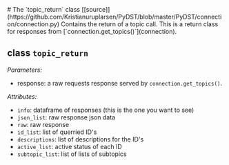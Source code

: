 <link rel="stylesheet" href="tufte.css"/>
# The `topic_return` class     [[source]](https://github.com/Kristianuruplarsen/PyDST/blob/master/PyDST/connection/connection.py)
Contains the return of a topic call. This is a return class for responses from [`connection.get_topics()`](connection).

## class `topic_return`

_Parameters:_
* response: a raw requests response served by `connection.get_topics()`.

_Attributes:_
* `info`: dataframe of responses (this is the one you want to see)
* `json_list`: raw response json data
* `raw`: raw response
* `id_list`: list of querried ID's
* `descriptions`: list of descriptions for the ID's
* `active_list`: active status of each ID
* `subtopic_list`: list of lists of subtopics
